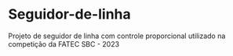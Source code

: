 # Seguidor-de-linha
Projeto de seguidor de linha com controle proporcional utilizado na competição da FATEC SBC - 2023 
